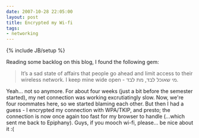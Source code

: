 ```yaml
---
date: 2007-10-28 22:05:00
layout: post
title: Encrypted my Wi-fi
tags:
- networking
---
```

{% include JB/setup %}

Reading some backlog on this blog, I found the following gem:

> It’s a sad state of affairs that people go ahead and limit access to their
> wireless network. I keep mine wide open - מי שאוכל לבד, מת לבד.

Yeah... not so anymore. For about four weeks (just a bit before the semester
started), my net connection was working excrutiatingly slow. Now, we're four
roommates here, so we started blaming each other. But then I had a guess - I
encrypted my connection with WPA/TKIP, and presto; the connection is now once
again too fast for my browser to handle (...which sent me back to Epiphany).
Guys, if you mooch wi-fi, please... be nice about it :(
